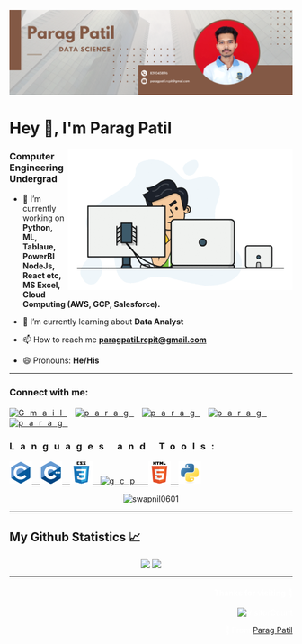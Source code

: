 ![logo](https://github.com/ParagPatil02/ParagPatil02/blob/main/banner%20final.png)

<h1 align="left">Hey 👋, I'm Parag Patil</h1>
<img align="right" alt="coding" width="400" src="https://raw.githubusercontent.com/rajpratyush/rajpratyush/master/me_1.gif">
<h3 align="left">Computer Engineering Undergrad</h3>


- 🔭 I’m currently working on **Python, ML, Tablaue, PowerBI** 
      <br> **NodeJs, React etc, MS Excel, Cloud Computing (AWS, GCP, Salesforce).**

- 🌱 I’m currently learning about **Data Analyst**

- 📫 How to reach me **paragpatil.rcpit@gmail.com**

- 😄 Pronouns: **He/His**

---

<h3 align="left">Connect with me:</h3>
<div  align="left" style=" letter-spacing:10px; ">
<a href="paragpatil.rcpit@gmail.com"><img align="center" alt=" Gmail"  width="32px" height="27px"  src="https://cdn.dribbble.com/users/2113992/screenshots/14510264/gmail_animation.gif"/></a>
<a href="https://www.linkedin.com/in/parag-patil-31b872228/" target="blank"><img align="center" src="https://i.pinimg.com/originals/de/b4/6f/deb46f02a59e3b3a2aa58fac16290d63.gif" alt="parag"  width="32px" height="27px" /></a>
<a href="https://www.codechef.com/users/sesrc2_250" target="blank"><img align="center" src="https://static.uacdn.net/thumbnail/external-app-icons/ce4fd2180646452aa0b03c3ffa3ef8e2.png" alt="parag"  width="32px" height="27px" /></a>
<a href="https://www.hackerrank.com/parag777686" target="blank"><img align="center" src="https://raw.githubusercontent.com/rahuldkjain/github-profile-readme-generator/master/src/images/icons/Social/hackerrank.svg" alt="parag"  width="32px" height="27px" /></a>
<a href="https://leetcode.com/Parag_Patil/" target="blank"><img align="center" src="https://raw.githubusercontent.com/rahuldkjain/github-profile-readme-generator/master/src/images/icons/Social/leet-code.svg" alt="parag"  width="32px" height="27px" /></a>

<h3 align="left">Languages and Tools:</h3>
<p align="left"> <a href="https://www.cprogramming.com/" target="_blank" rel="noreferrer"> <img src="https://raw.githubusercontent.com/devicons/devicon/master/icons/c/c-original.svg" alt="c" width="40" height="40"/> </a> <a href="https://www.w3schools.com/cpp/" target="_blank" rel="noreferrer"> <img src="https://raw.githubusercontent.com/devicons/devicon/master/icons/cplusplus/cplusplus-original.svg" alt="cplusplus" width="40" height="40"/> </a> <a href="https://www.w3schools.com/css/" target="_blank" rel="noreferrer"> <img src="https://raw.githubusercontent.com/devicons/devicon/master/icons/css3/css3-original-wordmark.svg" alt="css3" width="40" height="40"/> </a> <a href="https://cloud.google.com" target="_blank" rel="noreferrer"> <img src="https://www.vectorlogo.zone/logos/google_cloud/google_cloud-icon.svg" alt="gcp" width="40" height="40"/> </a> <a href="https://www.w3.org/html/" target="_blank" rel="noreferrer"> <img src="https://raw.githubusercontent.com/devicons/devicon/master/icons/html5/html5-original-wordmark.svg" alt="html5" width="40" height="40"/> </a> <a href="https://www.python.org" target="_blank" rel="noreferrer"> <img src="https://raw.githubusercontent.com/devicons/devicon/master/icons/python/python-original.svg" alt="python" width="40" height="40"/> </a> </p>
</div>


<p align="center"><img align="center" src="https://github-readme-streak-stats.herokuapp.com/?user=swapnil0601&theme=tokyonight" alt="swapnil0601" /></p>

---

## My Github Statistics 📈

 <div align="center"> 
     <a href="">
      <img align="center" src="https://github-readme-stats.vercel.app/api?username=swapnil0601&&show_icons=true&theme=tokyonight&locale=en" />
    </a>
    <a href="">
      <img align="center" height="195px" src="https://github-readme-stats.vercel.app/api/top-langs/?username=swapnil0601&theme=tokyonight&hide=glsl,python"/>
    </a>
</div


      
 </br>
 
---

<div align="right" style="color:white">

#### Thanks for visiting 💙
![VisitorCount](https://profile-counter.glitch.me/ParagPatil02/count.svg)

🧋 From [Parag Patil](https://github.com/ParagPatil02)

</div>
